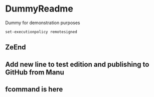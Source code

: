 # DummyReadme
Dummy for demonstration purposes

```powerhsell
set-executionpolicy remotesigned
```

## ZeEnd
## Add new line to test edition and publishing to GitHub from Manu

## fcommand is here

